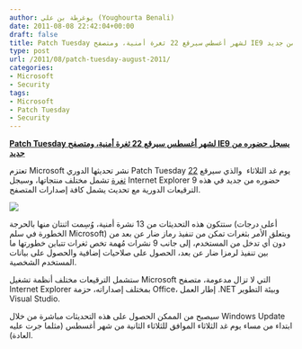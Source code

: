```yaml
---
author: يوغرطة بن علي (Youghourta Benali)
date: 2011-08-08 22:42:04+00:00
draft: false
title: Patch Tuesday لشهر أغسطس سيرقع 22 ثغرة أمنية، ومتصفح IE9 يسجل حضوره من جديد
type: post
url: /2011/08/patch-tuesday-august-2011/
categories:
- Microsoft
- Security
tags:
- Microsoft
- Patch Tuesday
- Security
---
```


[**Patch Tuesday لشهر أغسطس سيرقع 22 ثغرة أمنية، ومتصفح IE9 يسجل حضوره من جديد**](http://www.it-scoop.com/2011/08/patch-tuesday-august-2011/)




تعتزم Microsoft نشر تحديثها الدوري Patch Tuesday يوم غد الثلاثاء  والذي سيرقع [22 ثغرة](http://www.microsoft.com/technet/security/bulletin/ms11-aug.mspx) تشمل مختلف منتجاتها، وسيجل Internet Explorer 9 حضوره من جديد في هذه الترقيعات الدورية مع تحديث يشمل كافة إصدارات المتصفح.




[![](http://www.it-scoop.com/wp-content/uploads/2011/02/patch-tuesday.jpg)
](http://www.it-scoop.com/2011/08/patch-tuesday-august-2011/)




ستتكون هذه التحديثات من 13 نشرة أمنية، وُسِمت اثنتان منها بالحرجة (أعلى درجات الخطورة في سلم Microsoft) ويتعلق الأمر بثغرات تمكن من تنفيذ رماز ضار عن بعد من دون أي تدخل من المستخدم، إلى جانب 9 نشرات مُهمة تخص ثغرات تتباين خطورتها ما بين تنفيذ لرمزا ضار عن بعد، الحصول على صلاحيات إضافية والحصول على بيانات المستخدم الشخصية.




ستشمل الترقيعات مختلف أنظمة تشغيل Microsoft التي لا تزال مدعومة، متصفح Internet Explorer بمختلف إصداراته، حزمة Office، إطار العمل .NET وبيئة التطوير Visual Studio.




سيصبح من الممكن الحصول على هذه التحديثات مباشرة من خلال Windows Update ابتداء من مساء يوم غد الثلاثاء الموافق للثلاثاء الثانية من شهر أغسطس (مثلما جرت عليه العادة).
